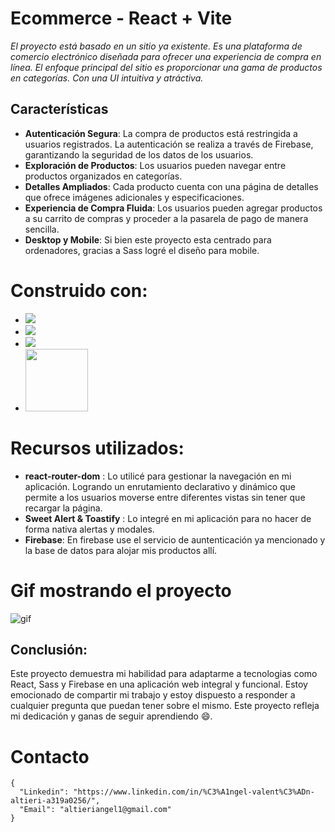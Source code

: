 # Ecommerce - React + Vite

*El proyecto está basado en un sitio ya existente. Es una plataforma de comercio electrónico diseñada para ofrecer una experiencia de compra  en línea. El enfoque principal del sitio es proporcionar una  gama de productos en categorías. Con una UI intuitiva y atráctiva.*

## Características

- **Autenticación Segura**:
La compra de productos está restringida a usuarios registrados. La autenticación se realiza a través de Firebase, garantizando la seguridad de los datos de los usuarios.
- **Exploración de Productos**: Los usuarios pueden navegar entre productos organizados en categorías. 
- **Detalles Ampliados**: Cada producto cuenta con una página de detalles que ofrece imágenes adicionales y especificaciones.
- **Experiencia de Compra Fluida**:
Los usuarios pueden agregar productos a su carrito de compras y proceder a la pasarela de pago de manera sencilla. 
- **Desktop y Mobile**:
Si bien este proyecto esta centrado para ordenadores, gracias a Sass logré el diseño para mobile.

# Construido con: 
* <img src="https://img.shields.io/badge/React-087ea4?style=for-the-badge&logo=React&logoColor=white">
* <img src="https://img.shields.io/badge/Vite-8f6efe?style=for-the-badge&logo=Vite&logoColor=white">
* <img src="https://img.shields.io/badge/Sass-cf649a?&style=for-the-badge&logo=Sass3&logoColor=white">
* <img src="https://img.shields.io/badge/Firebase-FFCA28?style=flat-square&logo=firebase&logoColor=black" width= 100px>
>

# Recursos utilizados:
- **react-router-dom** : Lo utilicé para gestionar la navegación en mi aplicación. Logrando un enrutamiento declarativo y dinámico que permite a los usuarios moverse entre diferentes vistas sin tener que recargar la página. 
- **Sweet Alert & Toastify** : Lo integré en mi aplicación para no hacer de forma nativa alertas y modales.
- **Firebase**: En firebase use el servicio de auntenticación ya mencionado y la base de datos para alojar mis productos allí.

# Gif mostrando el proyecto
![gif](gif.gif)

## Conclusión: 
Este proyecto demuestra mi habilidad para adaptarme a tecnologias como React, Sass y Firebase en una aplicación web integral y funcional. Estoy emocionado de compartir mi trabajo y estoy dispuesto a responder a cualquier pregunta que puedan tener sobre el mismo. Este proyecto refleja mi dedicación y ganas de seguir aprendiendo 😄.

# Contacto

```
{
  "Linkedin": "https://www.linkedin.com/in/%C3%A1ngel-valent%C3%ADn-altieri-a319a0256/",
  "Email": "altieriangel1@gmail.com"
} 
```
